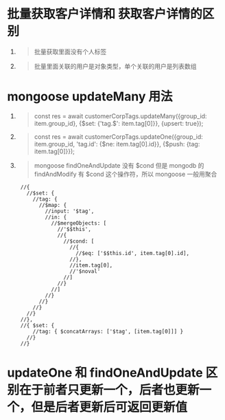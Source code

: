 # 批量获取客户详情和 获取客户详情的区别

1. > 批量获取里面没有个人标签
2. > 批量里面关联的用户是对象类型，单个关联的用户是列表数组

# mongoose updateMany 用法

1.  > const res = await customerCorpTags.updateMany({group_id: item.group_id}, {$set: {'tag.$': item.tag[0]}}, {upsert: true});
2.  > const res = await customerCorpTags.updateOne({group_id: item.group_id, 'tag.id': {$ne: item.tag[0].id}}, {$push: {tag: item.tag[0]}});
3.  > mongoose findOneAndUpdate 没有 $cond 但是 mongodb 的 findAndModify 有 $cond 这个操作符，所以 mongoose 一般用聚合

         //{
           //$set: {
             //tag: {
               //$map: {
                 //input: '$tag',
                 //in: {
                   //$mergeObjects: [
                     //'$$this',
                     //{
                       //$cond: [
                         //{
                           //$eq: ['$$this.id', item.tag[0].id],
                         //},
                         //item.tag[0],
                         //'$noval'
                       //]
                     //}
                   //]
                 //}
               //}
             //}
           //}
         //},
         //{ $set: {
             //tag: { $concatArrays: ['$tag', [item.tag[0]]] }
           //}
         //}

# updateOne 和 findOneAndUpdate 区别在于前者只更新一个，后者也更新一个，但是后者更新后可返回更新值
